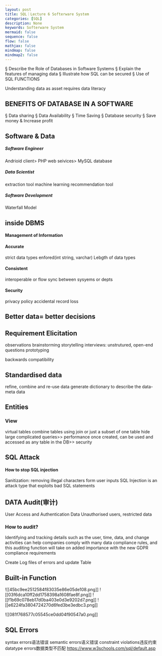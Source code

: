 ```yaml
---
layout: post
title: SQL｜Lecture 6 Softerware System
categories: [SQL]
description: None
keywords: Softerware System
mermaid: false
sequence: false
flow: false
mathjax: false
mindmap: false
mindmap2: false
---
```


§ Describe the Role of Databases in Software Systems
§ Explain the features of managing data
§ Illustrate how SQL can be secured
§ Use of SQL FUNCTIONS

Understanding data as asset requires data literacy

## BENEFITS OF DATABASE IN A SOFTWARE
§ Data sharing
§ Data Availability
§ Time Saving
§ Database security
§ Save money & Increase profit
## Software & Data
##### Software Engineer
Andrioid client> PHP web seivices> MySQL database
##### Data Scientist
extraction tool 
machine learning 
recommendation tool
##### Software Development
Waterfall Model
## inside DBMS
#### Management of Information
#### Accurate
strict data types enfored(int string, varchar)
Lebgth of data types
#### Consistent
interoperable or flow sync between sysyems or depts
#### Security
privacy policy
accidental record loss
## Better data= better decisions
## Requirement Elicitation
observations
brainstorming storytelling
interviews: unstrutured, open-end questions
prototyping

backwards compatibility
## Standardised data
refine, combine and re-use data
generate dictionary to describe the data-meta data
## Entities
### View
virtual tables
combine tables using join or just a subset of one table
hide large complicated queries>> performance
once created, can be used and accessed as any table in the DB>> security
## SQL Attack
#### How to stop SQL injection
Sanitization: removing illegal characters form user inputs
SQL Injection is an attack type that exploits bad SQL statements
## DATA Audit(审计)
User Access and Authentication
Data Unauthorised users, restricted data
### How to audit?
Identifying and tracking details such as the 
user, time, data, and change activities can 
help companies comply with many data 
compliance rules, and this auditing function 
will take on added importance with the new 
GDPR compliance requirements

Create Log files of errors and update Table
## Built-in Function
![[45bc9ee2512584f83035e86e05de108.png]]
![[03f6dca10ff2dd1758398a1608fae8f.png]]
![[f1b69c078eb17d0ba403e0d3e9202d7.png]]
![[e6224fa3804724270d6fed3be3edbc3.png]]

![[081f768577c05545ce0dd04f90547a0.png]]
## SQL Errors
syntax errors语法错误
semantic errors语义错误
constraint violations违反约束
datatype errors数据类型不匹配
https://www.w3schools.com/sql/default.asp